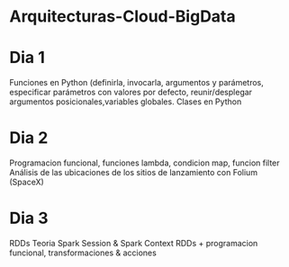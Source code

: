 # Arquitecturas-Cloud-BigData
# Dia 1
Funciones en Python (definirla, invocarla, argumentos y parámetros, especificar parámetros con valores por defecto, reunir/desplegar argumentos posicionales,variables globales.
Clases en Python
# Dia 2
Programacion funcional, funciones lambda, condicion map, funcion filter
Análisis de las ubicaciones de los sitios de lanzamiento con Folium (SpaceX)
# Dia 3
RDDs Teoria 
Spark Session & Spark Context
RDDs + programacion funcional, transformaciones & acciones
